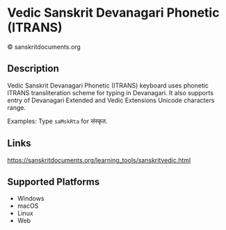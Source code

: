 Vedic Sanskrit Devanagari Phonetic (ITRANS) 
============================

© sanskritdocuments.org

Description
-----------

Vedic Sanskrit Devanagari Phonetic (ITRANS) keyboard uses phonetic ITRANS transliteration scheme for typing in Devanagari. It also supports entry of Devanagari Extended and Vedic Extensions Unicode characters range. 

Examples: Type `saMskRta` for संस्कृत. 

Links
-----

https://sanskritdocuments.org/learning_tools/sanskritvedic.html

Supported Platforms
-------------------
 * Windows
 * macOS
 * Linux
 * Web
